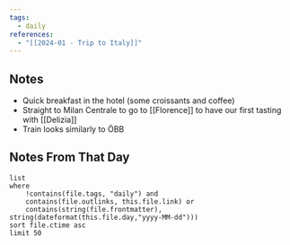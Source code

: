 ```yaml
---
tags:
  - daily
references:
  - "[[2024-01 - Trip to Italy]]"
---
```

## Notes

- Quick breakfast in the hotel (some croissants and coffee)
- Straight to Milan Centrale to go to [[Florence]] to have our first tasting with [[Delizia]]
- Train looks similarly to ÖBB

## Notes From That Day

```dataview
list
where
	!contains(file.tags, "daily") and
	contains(file.outlinks, this.file.link) or
	contains(string(file.frontmatter), string(dateformat(this.file.day,"yyyy-MM-dd")))
sort file.ctime asc
limit 50
```

